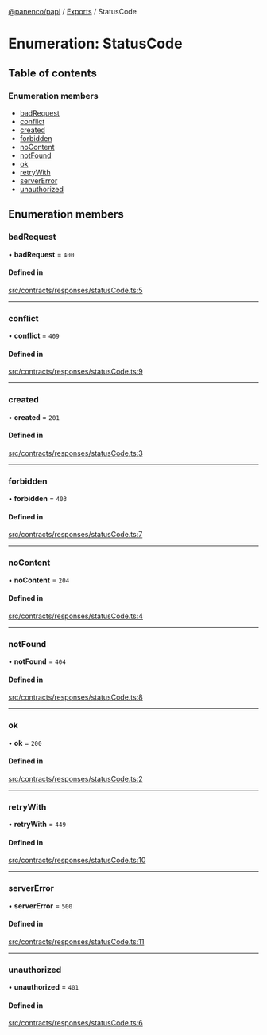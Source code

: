 [@panenco/papi](../README.md) / [Exports](../modules.md) / StatusCode

# Enumeration: StatusCode

## Table of contents

### Enumeration members

- [badRequest](StatusCode.md#badrequest)
- [conflict](StatusCode.md#conflict)
- [created](StatusCode.md#created)
- [forbidden](StatusCode.md#forbidden)
- [noContent](StatusCode.md#nocontent)
- [notFound](StatusCode.md#notfound)
- [ok](StatusCode.md#ok)
- [retryWith](StatusCode.md#retrywith)
- [serverError](StatusCode.md#servererror)
- [unauthorized](StatusCode.md#unauthorized)

## Enumeration members

### badRequest

• **badRequest** = `400`

#### Defined in

[src/contracts/responses/statusCode.ts:5](https://github.com/Panenco/papi/blob/5302639/src/contracts/responses/statusCode.ts#L5)

___

### conflict

• **conflict** = `409`

#### Defined in

[src/contracts/responses/statusCode.ts:9](https://github.com/Panenco/papi/blob/5302639/src/contracts/responses/statusCode.ts#L9)

___

### created

• **created** = `201`

#### Defined in

[src/contracts/responses/statusCode.ts:3](https://github.com/Panenco/papi/blob/5302639/src/contracts/responses/statusCode.ts#L3)

___

### forbidden

• **forbidden** = `403`

#### Defined in

[src/contracts/responses/statusCode.ts:7](https://github.com/Panenco/papi/blob/5302639/src/contracts/responses/statusCode.ts#L7)

___

### noContent

• **noContent** = `204`

#### Defined in

[src/contracts/responses/statusCode.ts:4](https://github.com/Panenco/papi/blob/5302639/src/contracts/responses/statusCode.ts#L4)

___

### notFound

• **notFound** = `404`

#### Defined in

[src/contracts/responses/statusCode.ts:8](https://github.com/Panenco/papi/blob/5302639/src/contracts/responses/statusCode.ts#L8)

___

### ok

• **ok** = `200`

#### Defined in

[src/contracts/responses/statusCode.ts:2](https://github.com/Panenco/papi/blob/5302639/src/contracts/responses/statusCode.ts#L2)

___

### retryWith

• **retryWith** = `449`

#### Defined in

[src/contracts/responses/statusCode.ts:10](https://github.com/Panenco/papi/blob/5302639/src/contracts/responses/statusCode.ts#L10)

___

### serverError

• **serverError** = `500`

#### Defined in

[src/contracts/responses/statusCode.ts:11](https://github.com/Panenco/papi/blob/5302639/src/contracts/responses/statusCode.ts#L11)

___

### unauthorized

• **unauthorized** = `401`

#### Defined in

[src/contracts/responses/statusCode.ts:6](https://github.com/Panenco/papi/blob/5302639/src/contracts/responses/statusCode.ts#L6)
